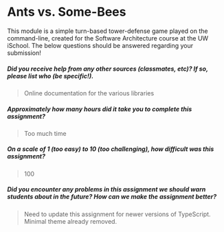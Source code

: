 # Ants vs. Some-Bees

This module is a simple turn-based tower-defense game played on the command-line, created for the Software Architecture course at the UW iSchool.  The below questions should be answered regarding your submission!  

##### Did you receive help from any other sources (classmates, etc)? If so, please list who (be specific!). #####
> Online documentation for the various libraries


##### Approximately how many hours did it take you to complete this assignment? #####
> Too much time


##### On a scale of 1 (too easy) to 10 (too challenging), how difficult was this assignment? #####
> 100


##### Did you encounter any problems in this assignment we should warn students about in the future? How can we make the assignment better? #####
> Need to update this assignment for newer versions of TypeScript. Minimal theme already removed.
